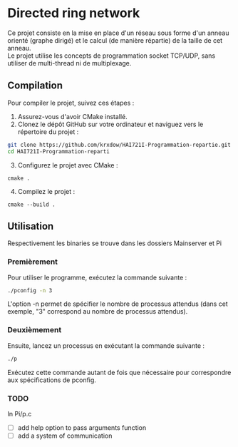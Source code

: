 # Directed ring network
Ce projet consiste en la mise en place d'un réseau sous forme d'un anneau orienté (graphe dirigé) 
et le calcul (de manière répartie) de la taille de cet anneau.  
Le projet utilise les concepts de programmation socket TCP/UDP, sans utiliser de multi-thread ni de multiplexage.
## Compilation

Pour compiler le projet, suivez ces étapes :

1. Assurez-vous d'avoir CMake installé.
2. Clonez le dépôt GitHub sur votre ordinateur et naviguez vers le répertoire du projet :
```bash
git clone https://github.com/krxdow/HAI721I-Programmation-repartie.git
cd HAI721I-Programmation-reparti
 ```
3. Configurez le projet avec CMake :
```
cmake .
```
4. Compilez le projet :
 ```
cmake --build .
 ```

## Utilisation
Respectivement les binaries se trouve dans les dossiers Mainserver et Pi

### Premièrement

Pour utiliser le programme, exécutez la commande suivante :

```bash
./pconfig -n 3
```
L'option -n permet de spécifier le nombre de processus attendus (dans cet exemple, "3" correspond au nombre de processus attendus).

### Deuxièmement

Ensuite, lancez un processus en exécutant la commande suivante :
```bash
./p
```
Exécutez cette commande autant de fois que nécessaire pour correspondre aux spécifications de pconfig.

### TODO
In Pi/p.c
-[ ] add help option to pass arguments function  
-[ ] add a system of communication  